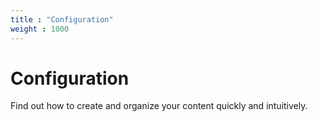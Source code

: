 ```yaml
---
title : "Configuration"
weight : 1000
---
```


# Configuration
Find out how to create and organize your content quickly and intuitively.
